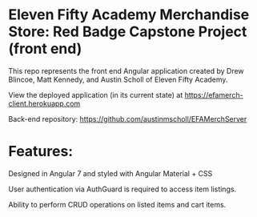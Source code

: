 # Eleven Fifty Academy Merchandise Store: Red Badge Capstone Project (front end)
This repo represents the front end Angular application created by Drew Blincoe, Matt Kennedy, and Austin Scholl of Eleven Fifty Academy.

View the deployed application (in its current state) at https://efamerch-client.herokuapp.com

Back-end repository: https://github.com/austinmscholl/EFAMerchServer

# Features:
Designed in Angular 7 and styled with Angular Material + CSS

User authentication via AuthGuard is required to access item listings.

Ability to perform CRUD operations on listed items and cart items.
